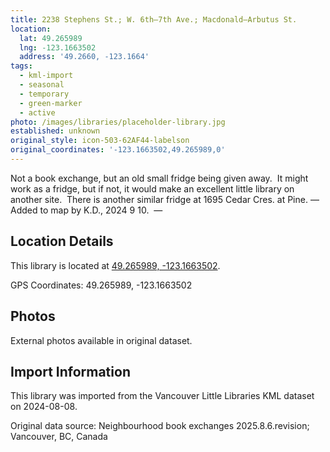 ```yaml
---
title: 2238 Stephens St.; W. 6th—7th Ave.; Macdonald—Arbutus St.
location:
  lat: 49.265989
  lng: -123.1663502
  address: '49.2660, -123.1664'
tags:
  - kml-import
  - seasonal
  - temporary
  - green-marker
  - active
photo: /images/libraries/placeholder-library.jpg
established: unknown
original_style: icon-503-62AF44-labelson
original_coordinates: '-123.1663502,49.265989,0'
---
```

Not a book exchange, but an old small fridge being given away.  It might work as a fridge, but if not, it would make an excellent little library on another site.  There is another similar fridge at 1695 Cedar Cres. at Pine.
—Added to map by K.D., 2024 9 10. 
—

## Location Details

This library is located at [49.265989, -123.1663502](https://www.google.com/maps?q=49.265989,-123.1663502).

GPS Coordinates: 49.265989, -123.1663502

## Photos

External photos available in original dataset.

## Import Information

This library was imported from the Vancouver Little Libraries KML dataset on 2024-08-08.

Original data source: Neighbourhood book exchanges 2025.8.6.revision; Vancouver, BC, Canada
